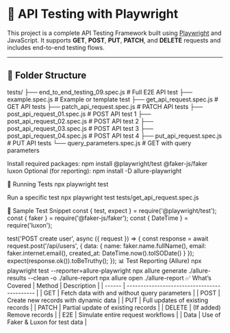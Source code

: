 # 🧪 API Testing with Playwright

This project is a complete API Testing Framework built using [Playwright](https://playwright.dev/) and JavaScript. It supports **GET**, **POST**, **PUT**, **PATCH**, and **DELETE** requests and includes end-to-end testing flows.

---

## 📁 Folder Structure

tests/
├── end_to_end_testing_09.spec.js # Full E2E API test
├── example.spec.js # Example or template test
├── get_api_request.spec.js # GET API tests
├── patch_api_request.spec.js # PATCH API tests
├── post_api_request_01.spec.js # POST API test 1
├── post_api_request_02.spec.js # POST API test 2
├── post_api_request_03.spec.js # POST API test 3
├── post_api_request_04.spec.js # POST API test 4
├── put_api_request.spec.js # PUT API tests
└── query_parameters.spec.js # GET with query parameters


Install required packages:
npm install @playwright/test @faker-js/faker luxon
Optional (for reporting):
npm install -D allure-playwright

🚀 Running Tests
npx playwright test

Run a specific test
npx playwright test tests/get_api_request.spec.js

🧪 Sample Test Snippet
const { test, expect } = require('@playwright/test');
const { faker } = require('@faker-js/faker');
const { DateTime } = require('luxon');

test('POST create user', async ({ request }) => {
  const response = await request.post('/api/users', {
    data: {
      name: faker.name.fullName(),
      email: faker.internet.email(),
      created_at: DateTime.now().toISODate()
    }
  });
  expect(response.ok()).toBeTruthy();
});
📊 Test Reporting (Allure)
npx playwright test --reporter=allure-playwright
npx allure generate ./allure-results --clean -o ./allure-report
npx allure open ./allure-report
✅ What’s Covered
| Method | Description                                  |
| ------ | -------------------------------------------- |
| GET    | Fetch data with and without query parameters |
| POST   | Create new records with dynamic data         |
| PUT    | Full updates of existing records             |
| PATCH  | Partial update of existing records           |
| DELETE | (If added) Remove records                    |
| E2E    | Simulate entire request workflows            |
| Data   | Use of Faker & Luxon for test data           |

